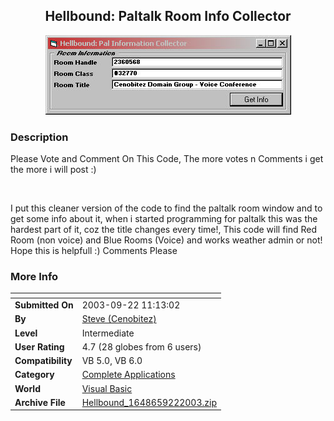 ﻿<div align="center">

## Hellbound: Paltalk Room Info Collector

<img src="PIC20039221052313520.jpg">
</div>

### Description

Please Vote and Comment On This Code, The more votes n Comments i get the more i will post :)<br>

<br>

I put this cleaner version of the code to find the paltalk room window and to get some info about it, when i started programming for paltalk this was the hardest part of it, coz the title changes every time!, This code will find Red Room (non voice) and Blue Rooms (Voice) and works weather admin or not! Hope this is helpfull :) Comments Please
 
### More Info
 


<span>             |<span>
---                |---
**Submitted On**   |2003-09-22 11:13:02
**By**             |[Steve \(Cenobitez\)](https://github.com/Planet-Source-Code/PSCIndex/blob/master/ByAuthor/steve-cenobitez.md)
**Level**          |Intermediate
**User Rating**    |4.7 (28 globes from 6 users)
**Compatibility**  |VB 5\.0, VB 6\.0
**Category**       |[Complete Applications](https://github.com/Planet-Source-Code/PSCIndex/blob/master/ByCategory/complete-applications__1-27.md)
**World**          |[Visual Basic](https://github.com/Planet-Source-Code/PSCIndex/blob/master/ByWorld/visual-basic.md)
**Archive File**   |[Hellbound\_1648659222003\.zip](https://github.com/Planet-Source-Code/steve-cenobitez-hellbound-paltalk-room-info-collector__1-48698/archive/master.zip)








